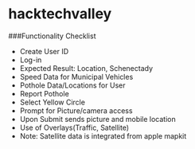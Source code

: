 # hacktechvalley

###Functionality Checklist

- Create User ID
- Log-in
- Expected Result: Location, Schenectady
- Speed Data for Municipal Vehicles
- Pothole Data/Locations for User
- Report Pothole
- Select Yellow Circle
- Prompt for Picture/camera access
- Upon Submit sends picture and mobile location
- Use of Overlays(Traffic, Satellite)
- Note: Satellite data is integrated from apple mapkit

